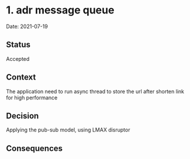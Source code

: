 # 1. adr message queue

Date: 2021-07-19

## Status

Accepted

## Context
The application need to run async thread to store the url after shorten link for high performance

## Decision

Applying the pub-sub model, using LMAX disruptor 

## Consequences

